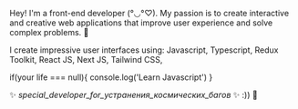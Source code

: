 Hey! I'm a front-end developer (°◡°♡).
My passion is to create interactive and creative web applications that improve user experience and solve complex problems. 🎨

I create impressive user interfaces using: 
Javascript,
Typescript,
Redux Toolkit,
React JS,
Next JS,
Tailwind CSS,

if(your life === null){
  console.log('Learn Javascript')
}

 ✨ _special_developer_for_устранения_космических_багов_ ✨ :)) 🚀
